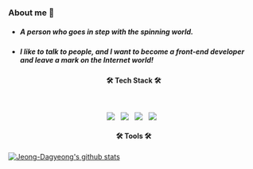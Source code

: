 ### About me 👋
* ##### A person who goes in step with the spinning world.
* ##### I like to talk to people, and I want to become a front-end developer and leave a mark on the Internet world!


<h4 align="center"><b>🛠 Tech Stack 🛠</b></h4>
</br>
<p align="center">
<img src="https://img.shields.io/badge/HTML5-E34F26?style=flat-square&logo=HTML5&logoColor=white"/></a> &nbsp
<img src="https://img.shields.io/badge/CSS3-1572B6?style=flat-square&logo=CSS3&logoColor=white"/></a> &nbsp
<img src="https://img.shields.io/badge/JavaScript-F7DF1E?style=flat-square&logo=JavaScript&logoColor=white"/></a> &nbsp
<img src="https://img.shields.io/badge/Vue.js-46a327?style=flat-square&logo=Vue.js&logoColor=white"/></a> &nbsp

<h4 align="center"><b>🛠 Tools 🛠</b></h4>


[![Jeong-Dagyeong's github stats](https://github-readme-stats.vercel.app/api/top-langs/?username=Jeong-Dagyeong&show_icons=true&hide_border=true&title_color=004386&icon_color=004386&layout=compact)](https://github.com/Jeong-Dagyeong)
